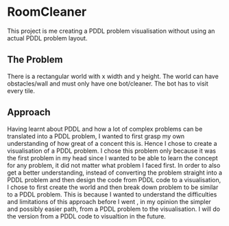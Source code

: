 # RoomCleaner
This project is me creating a PDDL problem visualisation without using an actual PDDL problem layout.

## The Problem
There is a rectangular world with x width and y height. The world can have obstacles/wall and must only have one bot/cleaner. The bot has to visit every tile.

## Approach
Having learnt about PDDL and how a lot of complex problems can be translated into a PDDL problem, I wanted to first grasp my own understanding of how great of a concent this is.
Hence I chose to create a visualisation of a PDDL problem. I chose this problem only because it was the first problem in my head since I wanted to be able to learn the concept for any problem, it did not matter what problem I faced first.
In order to also get a better understanding, instead of converting the problem straight into a PDDL problem and then design the code from PDDL code to a visualisation, I chose to first create the world and then break down problem to be similar to a PDDL problem.
This is because I wanted to understand the difficulties and limitations of this approach before I went , in my opinion the simpler and possibly easier path, from a PDDL problem to the visualisation. I will do the version from a PDDL code to visualtion in the future.
